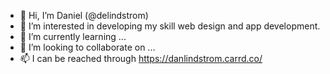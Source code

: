- 👋 Hi, I’m Daniel (@delindstrom)
- 👀 I’m interested in developing my skill web design and app development.
- 🌱 I’m currently learning ...
- 💞️ I’m looking to collaborate on ...
- 📫 I can be reached through https://danlindstrom.carrd.co/

<!---
delindstrom/delindstrom is a ✨ special ✨ repository because its `README.md` (this file) appears on your GitHub profile.
You can click the Preview link to take a look at your changes.
--->
